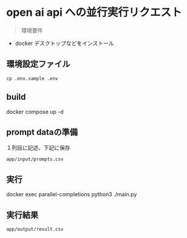 # open ai api への並行実行リクエスト

> 環境要件

- docker デスクトップなどをインストール

## 環境設定ファイル

`cp .env.sample .env`

## build

docker compose up -d

## prompt dataの準備

１列目に記述、下記に保存

`app/input/prompts.csv`

## 実行

docker exec parallel-completions python3 ./main.py

## 実行結果

`app/output/result.csv`